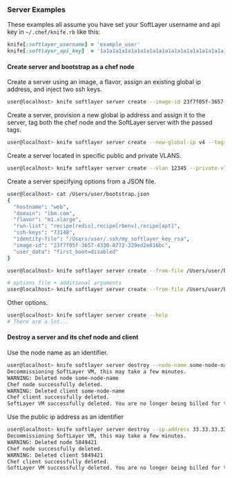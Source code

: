### Server Examples

These examples all assume you have set your SoftLayer username and api key in `~/.chef/knife.rb` like this:

```ruby
knife[:softlayer_username] = 'example_user'
knife[:softlayer_api_key]  = '1a1a1a1a1a1a1a1a1a1a1a1a1a1a1a1a1a1a1a1a1a1a1a1a1a1a1a1a1a1a1a1a'
```
  
#### Create server and bootstrap as a chef node

Create a server using an image, a flavor, assign an existing global ip address, and inject two ssh keys.

```sh
user@localhost> knife softlayer server create --image-id 23f7f05f-3657-4330-8772-329ed2e816bc --assign-global-ip 108.168.254.41 --ssh-keys 12345 23456 --hostname web --domain ibm.com --flavor m1.tiny --run-list 'recipe[redis],recipe[rbenv],recipe[apt]' -i /Users/user/.ssh/my_private_key_rsa  
```

Create a server, provision a new global ip address and assign it to the server, tag both the chef node and the SoftLayer server with the passed tags. 

```sh
user@localhost> knife softlayer server create --new-global-ip v4 --tags job=task,private=true --hostname web --domain ibm.com --flavor m1.tiny --run-list 'recipe[redis],recipe[rbenv],recipe[apt]' --ssh-keys 12345 -i /Users/user/.ssh/my_private_key_rsa
```

Create a server located in specific public and private VLANS.

```sh
user@localhost> knife softlayer server create --vlan 12345 --private-vlan 23456 --hostname web --domain ibm.com --flavor m1.tiny --run-list 'recipe[redis],recipe[rbenv],recipe[apt]' --ssh-keys 12345 -i /Users/user/.ssh/my_private_key_rsa --new-global-ip v4 --tags job=task,private=true
```

Create a server specifying options from a JSON file.

```sh
user@localhost> cat /Users/user/bootstrap.json
{
  "hostname": "web",
  "domain": "ibm.com",
  "flavor": "m1.xlarge",
  "run-list": "recipe[redis],recipe[rbenv],recipe[apt]",
  "ssh-keys": "73148",
  "identity-file": "/Users/user/.ssh/my_softlayer_key_rsa",
  "image-id": "23f7f05f-3657-4330-8772-329ed2e816bc",
  "user_data": "first_boot=disabled"
}

user@localhost> knife softlayer server create --from-file /Users/user/bootstrap.json

# options file + additional arguments
user@localhost> knife softlayer server create --from-file /Users/user/bootstrap.json --tags job=task,private=true
```

Other options.

```sh
user@localhost> knife softlayer server create --help
# There are a lot...
```

#### Destroy a server and its chef node and client

Use the node name as an identifier.

```sh
user@localhost> knife softlayer server destroy --node-name some-node-name
Decommissioning SoftLayer VM, this may take a few minutes.
WARNING: Deleted node some-node-name
Chef node successfully deleted.
WARNING: Deleted client some-node-name
Chef client successfully deleted.
SoftLayer VM successfully deleted. You are no longer being billed for this instance.
```

Use the public ip address as an identifier 

```sh
user@localhost> knife softlayer server destroy --ip-address 33.33.33.33
Decommissioning SoftLayer VM, this may take a few minutes.
WARNING: Deleted node 5849421
Chef node successfully deleted.
WARNING: Deleted client 5849421
Chef client successfully deleted.
SoftLayer VM successfully deleted. You are no longer being billed for this instance.
```
